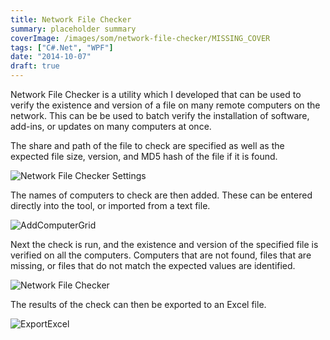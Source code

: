```yaml
---
title: Network File Checker
summary: placeholder summary
coverImage: /images/som/network-file-checker/MISSING_COVER
tags: ["C#.Net", "WPF"]
date: "2014-10-07"
draft: true
---
```


Network File Checker is a utility which I developed that can be used to verify the existence and version of a file on many remote computers on the network. This can be be used to batch verify the installation of software, add-ins, or updates on many computers at once.

The share and path of the file to check are specified as well as the expected file size, version, and MD5 hash of the file if it is found.

![Network File Checker Settings](http://www.ericanastas.com/wp-content/uploads/2014/09/Network-File-Checker-Settings.png)

The names of computers to check are then added. These can be entered directly into the tool, or imported from a text file.

![AddComputerGrid](AddComputerGrid.png)

Next the check is run, and the existence and version of the specified file is verified on all the computers. Computers that are not found, files that are missing, or files that do not match the expected values are identified.

![Network File Checker](Network-File-Checker.png)

The results of the check can then be exported to an Excel file.

![ExportExcel](ExportExcel.png)
